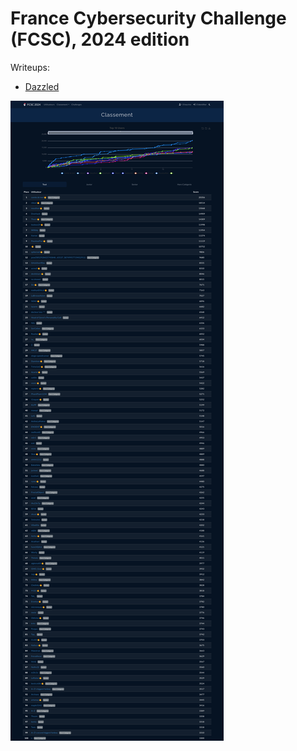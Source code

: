 France Cybersecurity Challenge (FCSC), 2024 edition
===

Writeups:

- [Dazzled](08.%20misc/Dazzled)

![a winrar is, not me](FCSC-2024_top100.png)
